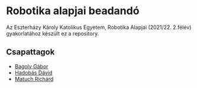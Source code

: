 # Robotika alapjai beadandó

Az Eszterházy Károly Katolikus Egyetem, Robotika Alapjai (2021/22. 2.félév) gyakorlatához készült ez a repository.

## Csapattagok
* [Bagoly Gábor](https://github.com/OOHQ3E)
* [Hadobás Dávid](https://github.com/HadobasDavid1)
* [Matuch Richárd](https://github.com/R1chard2001)

